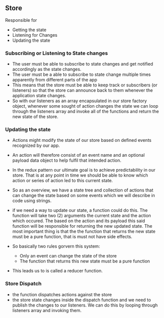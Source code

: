 ## Store
Responsible for 
* Getting the state
* Listening for Changes
* Updating the state

### Subscribing or Listening to State changes
* The user must be able to subscribe to state changes and get notified accordingly as
 the state changes.
* The user must be a able to subscribe to state change multiple times apparently from 
different parts of the app
* This means that the store must be able to keep track or subscribers (or listeners) 
so that the store can announce back to them whenever the application state changes.
* So with our listeners as an array encapsulated in our store factory object, 
whenever some sought of action changes the state we can loop through the listeners 
array and invoke all of the functions and return the new state of the store.


### Updating the state
* Actions might modify the state of our store based on defined events recognized by our app.
* An action will therefore consist of an event name and an optional payload data object to
help fulfil that intended action.
* In the redux pattern our ultimate goal is to achieve predictability in our store. That is at
any point in time we should be able to know which action or series of action led to this 
current state.
* So as an overview, we have a state tree and collection of actions that can change the state
based on some events which we will describe in code using strings. 
* if we need a way to update our state, a function could do this. The function will take
two (2) arguments the current state and the action which occured. The based on the action and 
its payload this said function will be responsible for returning the new updated state.
The most important thing is that the the function that returns the new state must be 
a pure function, that is must not have side effects.

* So basically two rules gorvern this system:

    -  Only an event can change the state of the store
    -   The function that returns this new state must be a pure function
* This leads us to is called a reducer function.

### Store Dispatch
* the function dispatches actions against the store
* the store state changes inside the dispatch function and we need to publish the
changes to our listeners. We can do this by looping through listeners array and invoking 
them.






